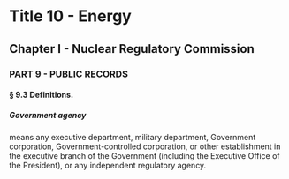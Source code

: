 
# Title 10 - Energy
## Chapter I - Nuclear Regulatory Commission
### PART 9 - PUBLIC RECORDS
#### § 9.3 Definitions.
##### Government agency

means any executive department, military department, Government corporation, Government-controlled corporation, or other establishment in the executive branch of the Government (including the Executive Office of the President), or any independent regulatory agency.
